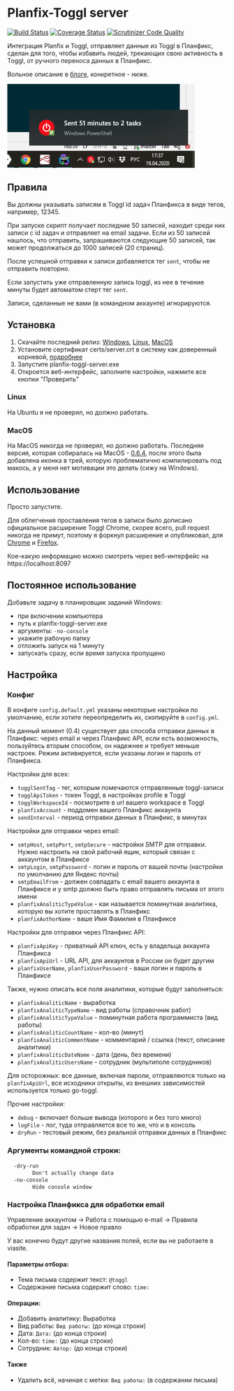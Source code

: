 # Planfix-Toggl server
[![Build Status](https://travis-ci.org/viasite/planfix-toggl-server.svg?branch=master)](https://travis-ci.org/viasite/planfix-toggl-server)
[![Coverage Status](https://coveralls.io/repos/github/viasite/planfix-toggl-server/badge.svg?branch=master)](https://coveralls.io/github/viasite/planfix-toggl-server?branch=master)
[![Scrutinizer Code Quality](https://scrutinizer-ci.com/g/viasite/planfix-toggl-server/badges/quality-score.png?b=master)](https://scrutinizer-ci.com/g/viasite/planfix-toggl-server/?branch=master)

Интеграция Planfix и Toggl, отправляет данные из Toggl в Планфикс, сделан для того, чтобы избавить людей,
трекающих свою активность в Toggl, от ручного переноса данных в Планфикс.

Вольное описание в [блоге](http://blog.popstas.ru/blog/2018/03/01/planfix-toggl-integration/), конкретное - ниже.

![tray demo](assets/tray-demo.png)

## Правила
Вы должны указывать записям в Toggl id задач Планфикса в виде тегов, например, 12345.

При запуске скрипт получает последние 50 записей, находит среди них записи с id задач и отправляет на email задачи.
Если из 50 записей нашлось, что отправить, запрашиваются следующие 50 записей, так может продолжаться до 1000 записей (20 страниц).

После успешной отправки к записи добавляется тег `sent`, чтобы не отправить повторно.

Если запустить уже отправленную запись toggl, из нее в течение минуты будет автоматом стерт тег `sent`.

Записи, сделанные не вами (в командном аккаунте) игнорируются.



## Установка
1. Скачайте последний релиз:
   [Windows](https://github.com/viasite/planfix-toggl-server/releases/download/0.8.2/planfix-toggl-windows.zip), [Linux](https://github.com/viasite/planfix-toggl-server/releases/download/0.8.2/planfix-toggl-linux.zip), [MacOS](https://github.com/viasite/planfix-toggl-server/releases/download/0.6.4/planfix-toggl-darwin.zip)
2. Установите сертификат certs/server.crt в систему как доверенный корневой, [подробнее](certs/)
3. Запустите planfix-toggl-server.exe
4. Откроется веб-интерфейс, заполните настройки, нажмите все кнопки "Проверить"

### Linux
На Ubuntu я не проверял, но должно работать.

### MacOS
На MacOS никогда не проверял, но должно работать.
Последняя версия, которая собиралась на MacOS - [0.6.4](https://github.com/viasite/planfix-toggl-server/releases/download/0.6.4/planfix-toggl-darwin.zip),
после этого была добавлена иконка в трей, которую проблематично компилировать под макось, а у меня нет мотивации это делать (сижу на Windows).


## Использование
Просто запустите.

Для облегчения проставления тегов в записи было дописано официальное расширение Toggl Chrome,
скорее всего, pull request никогда не примут, поэтому я форкнул расширение и опубликовал, для
[Chrome](https://chrome.google.com/webstore/detail/toggl-button-planfix-edit/hkhchfdjhfegkhkgjongbodaphidfmcl) и
[Firefox](https://addons.mozilla.org/ru/firefox/addon/toggl-button-planfix/).

Кое-какую информацию можно смотреть через веб-интерфейс на https://localhost:8097



## Постоянное использование
Добавьте задачу в планировщик заданий Windows:

- при включении компьютера
- путь к planfix-toggl-server.exe
- аргументы: `-no-console`
- укажите рабочую папку
- отложить запуск на 1 минуту
- запускать сразу, если время запуска пропущено



## Настройка

### Конфиг
В конфиге `config.default.yml` указаны некоторые настройки по умолчанию, если хотите переопределить их, скопируйте в `config.yml`.

На данный момент (0.4) существует два способа отправки данных в Планфикс: через email и через Планфикс API,
если есть возможность, пользуйтесь вторым способом, он надежнее и требует меньше настроек. Режим активируется,
если указаны логин и пароль от Планфикса.
  
Настройки для всех:

- `togglSentTag` - тег, которым помечаются отправленные toggl-записи
- `togglApiToken` - токен Toggl, в настройках profile в Toggl
- `togglWorkspaceId` - посмотрите в url вашего workspace в Toggl
- `planfixAccount` - поддомен вашего Планфикс аккаунта
- `sendInterval` - период отправки данных в Планфикс, в минутах

Настройки для отправки через email:

- `smtpHost`, `smtpPort`, `smtpSecure` - настройки SMTP для отправки. Нужно настроить на свой рабочий ящик, который связан с аккаунтом в Планфиксе
- `smtpLogin`, `smtpPassword` - логин и пароль от вашей почты (настройки по умолчанию для Яндекс почты)
- `smtpEmailFrom` - должен совпадать с email вашего аккаунта в Планфиксе и у smtp должно быть право отправлять письма от этого имени
- `planfixAnaliticTypeValue` - как называется поминутная аналитика, которую вы хотите проставлять в Планфикс
- `planfixAuthorName` - ваше Имя Фамилия в Планфиксе

Настройки для отправки через Планфикс API:
- `planfixApiKey` - приватный API ключ, есть у владельца аккаунта Планфикса
- `planfixApiUrl` - URL API, для аккаунтов в России он будет другим
- `planfixUserName`, `planfixUserPassword` - ваши логин и пароль в Планфиксе

Также, нужно описать все поля аналитики, которые будут заполняться:
- `planfixAnaliticName` - выработка
- `planfixAnaliticTypeName` - вид работы (справочник работ)
- `planfixAnaliticTypeValue` - поминутная работа программиста (вид работы)
- `planfixAnaliticCountName` - кол-во (минут)
- `planfixAnaliticCommentName` - комментарий / ссылка (текст, описание аналитики)
- `planfixAnaliticDateName` - дата (день, без времени)
- `planfixAnaliticUsersName` - сотрудник (мультиполе сотрудников)

Для осторожных: все данные, включая пароли, отправляются только на `planfixApiUrl`, все исходники открыты,
из внешних зависимостей используется только go-toggl.

Прочие настройки:
- `debug` - включает больше вывода (которого и без того много)
- `logFile` - лог, туда отправляется все то же, что и в консоль
- `dryRun` - тестовый режим, без реальной отправки данных в Планфикс



### Аргументы командной строки:

```
  -dry-run
    	Don't actually change data
  -no-console
    	Hide console window
```



### Настройка Планфикса для обработки email
Управление аккаунтом -> Работа с помощью e-mail -> Правила обработки для задач -> Новое правло

У вас конечно будут другие названия полей, если вы не работаете в viasite.

#### Параметры отбора:
- Тема письма содержит текст: `@toggl`
- Содержание письма содержит слово: `time:`
#### Операции:
- Добавить аналитику: Выработка
- Вид работы: `Вид работы:` (до конца строки)
- Дата: `Дата:` (до конца строки)
- Кол-во: `time:` (до конца строки)
- Сотрудник: `Автор:` (до конца строки)
#### Также
- Удалить всё, начиная с метки: `Вид работы:` (в содержании письма)
